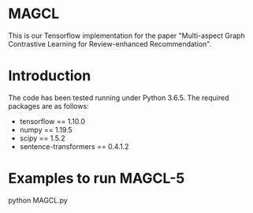 # MAGCL
This is our Tensorflow implementation for the paper "Multi-aspect Graph Contrastive Learning for Review-enhanced Recommendation".

# Introduction
The code has been tested running under Python 3.6.5. The required packages are as follows:
* tensorflow == 1.10.0
* numpy == 1.19.5
* scipy == 1.5.2
* sentence-transformers == 0.4.1.2

# Examples to run MAGCL-5
python MAGCL.py

